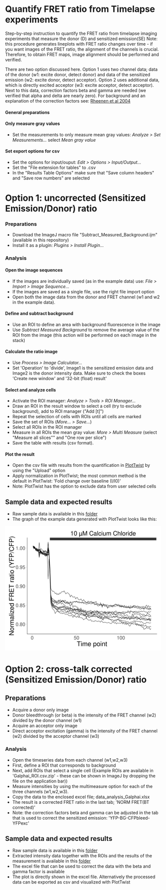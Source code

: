 # Quantify FRET ratio from Timelapse experiments

Step-by-step instruction to quantify the FRET ratio from timelapse imaging experiments that measure the donor (D) and sensitized emission(SE)
Note: this procedure generates lineplots with FRET ratio changes over time - if you want images of the FRET ratio, the alignment of the channels is crucial. Therefore, to obtain FRET maps, image alignment should be performed and verified.

There are two option discussed here. Option 1 uses two channel data; data of the donor (w1: excite donor, detect donor) and data of the sensitized emission (w2: excite donor, detect acceptor).
Option 2 uses additional data, which is directly excited acceptor (w3: excite acceptor, detect acceptor). Next to this data, correction factors beta and gamma are needed (we verified that alpha and delta are nearly zero). For background and an explanation of the correction factors see: [Rheenen et al 2004](https://doi.org/10.1016/S0006-3495(04)74307-6)

#### General preparations
#### Only measure gray values
* Set the measurements to only measure mean gray values: _Analyze > Set Measurements..._ select _Mean gray value_
#### Set export options for csv
* Set the options for input/ouput: _Edit > Options > Input/Output..._
* Set the "File extension for tables" to .csv
* In the "Results Table Options" make sure that "Save column headers" and "Save row numbers" are selected

# Option 1: uncorrected (Sensitized Emission/Donor) ratio

### Preparations

* Download the ImageJ macro file "Subtract_Measured_Background.ijm" (available in this repository)
* Install it as a plugin: _Plugins > Install Plugin..._

### Analysis

#### Open the image sequences
* If the images are individually saved (as in the example data) use: _File > Import > Image Sequence..._
* If the images are saved as a single file, use the right file import option
* Open both the image data from the donor and FRET channel (w1 and w2 in the example data).

#### Define and subtract background
* Use an ROI to define an area with background fluorescence in the image
* Use _Subtract Measured Background_ to remove the average value of the ROI from the image (this action will be performed on each image in the stack)

#### Calculate the ratio image
* Use _Process > Image Calculator..._
* Set 'Operation' to 'divide', Image1 is the sensitized emission data and Image2 is the donor intensity data. Make sure to check the boxes 'Create new window' and '32-bit (float) result'

#### Select and analyze cells
* Activate the ROI manager: _Analyze > Tools > ROI Manager..._
* Draw an ROI in the result window to select a cell (try to exclude background), add to ROI manager ("Add [t]")
* Repeat the selection of cells with ROIs until all cells are marked
* Save the set of ROIs (_More... > Save..._)
* Select all ROIs in the ROI manager
* Measure in all ROIs the mean gray value: _More > Multi Measure_ (select "Measure all slices"" and "One row per slice")
* Save the table with results (csv format).

#### Plot the result
* Open the csv file with results from the quantification in [PlotTwist](https://huygens.science.uva.nl/PlotTwist/) by using the "Upload" option
* Apply normalization in PlotTwist; the most common method is the default in PlotTwist: 'Fold change over baseline (I/I0)'
* Note: PlotTwist has the option to exclude data from user selected cells

## Sample data and expected results
* Raw sample data is available in this [folder](https://github.com/JoachimGoedhart/Quantify-FRET-ratio/tree/master/Example-data_raw)
* The graph of the example data generated with PlotTwist looks like this:


![alt text](https://github.com/JoachimGoedhart/Quantify-FRET-ratio/blob/master/Example-data_processed/PlotTwist-results.png "Output")

# Option 2: cross-talk corrected (Sensitized Emission/Donor) ratio

## Preparations

* Acquire a donor only image
* Donor bleedthrough (or beta) is the intensity of the FRET channel (w2) divided by the donor channel (w1)
* Acquire an acceptor only image
* Direct acceptor excitation (gamma) is the intensity of the FRET channel (w2) divided by the acceptor channel (w3)


### Analysis
* Open the timeseries data from each channel (w1,w2,w3)
* First, define a ROI that corresponds to background
* Next, add ROIs that select a single cell (Example ROIs are available in 'Galphai_ROI.csv.zip' - these can be shown in ImageJ by dropping the file on the application bar))
* Measure intensities by using the multimeasure option for each of the three channels (w1,w2,w3).
* Copy the data to the enclosed excel file; data_analysis_Galphai.xlsx
* The result is a corrected FRET ratio in the last tab; 'NORM FRET(BT corrected)'
* Note: the correction factors beta and gamma can be adjusted in the tab that is used to correct the sensitized emission: 'YFP-BG-CFPbleed-YFPexc'


## Sample data and expected results
* Raw sample data is available in this [folder](https://github.com/JoachimGoedhart/Quantify-FRET-ratio/tree/master/Example-data_raw)
* Extracted intensity data together with the ROIs and the results of the measurement is available in this [folder](https://github.com/JoachimGoedhart/Quantify-FRET-ratio/tree/master/Example-data_processed)
* The excel file that can be used to correct the data with the beta and gamma factor is available
* The plot is directly shown in the excel file. Alternatively the processed data can be exported as csv and visualized with PlotTwist 

